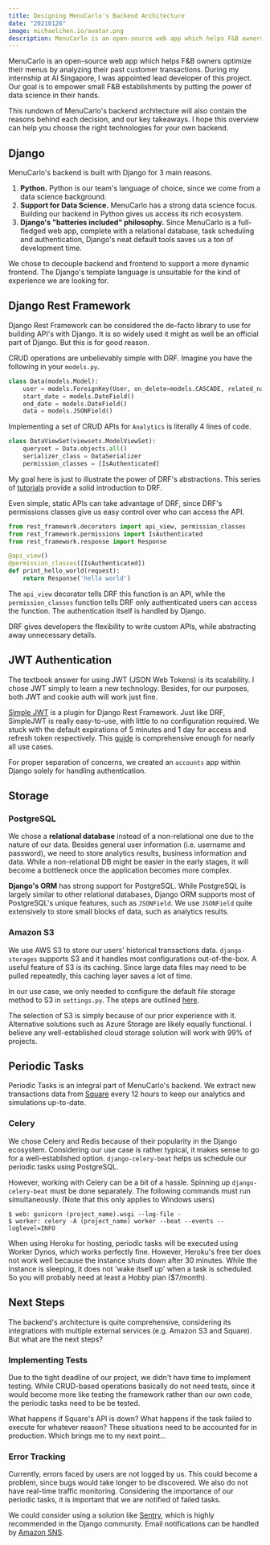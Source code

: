```yaml
---
title: Designing MenuCarlo's Backend Architecture
date: "20210126"
image: michaelchen.io/avatar.png
description: MenuCarlo is an open-source web app which helps F&B owners optimize their menus by analyzing their past customer transactions.
---
```

MenuCarlo is an open-source web app which helps F&B owners optimize their menus by analyzing their past customer transactions. During my internship at AI Singapore, I was appointed lead developer of this project. Our goal is to empower small F&B establishments by putting the power of data science in their hands.

This rundown of MenuCarlo's backend architecture will also contain the reasons behind each decision, and our key takeaways. I hope this overview can help you choose the right technologies for your own backend.

## Django

MenuCarlo's backend is built with Django for 3 main reasons.

1. **Python.** Python is our team's language of choice, since we come from a data science background.
2. **Support for Data Science.** MenuCarlo has a strong data science focus. Building our backend in Python gives us access its rich ecosystem.
3. **Django's "batteries included" philosophy.** Since MenuCarlo is a full-fledged web app, complete with a relational database, task scheduling and authentication, Django's neat default tools saves us a ton of development time.

We chose to decouple backend and frontend to support a more dynamic frontend. The Django's template language is unsuitable for the kind of experience we are looking for.

## Django Rest Framework

Django Rest Framework can be considered the de-facto library to use for building API's with Django. It is so widely used it might as well be an official part of Django. But this is for good reason.

CRUD operations are unbelievably simple with DRF. Imagine you have the following in your `models.py`.

```python
class Data(models.Model):
    user = models.ForeignKey(User, on_delete=models.CASCADE, related_name="analytics")
    start_date = models.DateField()
    end_date = models.DateField()
    data = models.JSONField()
```

Implementing a set of CRUD APIs for `Analytics` is literally 4 lines of code.

```python
class DataViewSet(viewsets.ModelViewSet):
    queryset = Data.objects.all()
    serializer_class = DataSerializer
    permission_classes = [IsAuthenticated]
```

My goal here is just to illustrate the power of DRF's abstractions. This series of [tutorials](https://www.django-rest-framework.org/tutorial/quickstart/) provide a solid introduction to DRF.

Even simple, static APIs can take advantage of DRF, since DRF's permissions classes give us easy control over who can access the API.

```python
from rest_framework.decorators import api_view, permission_classes
from rest_framework.permissions import IsAuthenticated
from rest_framework.response import Response

@api_view()
@permission_classes([IsAuthenticated])
def print_hello_world(request):
    return Response('hello world')
```

The `api_view` decorator tells DRF this function is an API, while the `permission_classes` function tells DRF only authenticated users can access the function. The authentication itself is handled by Django.

DRF gives developers the flexibility to write custom APIs, while abstracting away unnecessary details.

## JWT Authentication

The textbook answer for using JWT (JSON Web Tokens) is its scalability. I chose JWT simply to learn a new technology. Besides, for our purposes, both JWT and cookie auth will work just fine.

[Simple JWT](https://django-rest-framework-simplejwt.readthedocs.io/en/latest/) is a plugin for Django Rest Framework. Just like DRF, SimpleJWT is really easy-to-use, with little to no configuration required. We stuck with the default expirations of 5 minutes and 1 day for access and refresh token respectively. This [guide](https://django-rest-framework-simplejwt.readthedocs.io/en/latest/getting_started.html) is comprehensive enough for nearly all use cases.

For proper separation of concerns, we created an `accounts` app within Django solely for handling authentication.

## Storage

### PostgreSQL

We chose a **relational database** instead of a non-relational one due to the nature of our data. Besides general user information (i.e. username and password), we need to store analytics results, business information and data. While a non-relational DB might be easier in the early stages, it will become a bottleneck once the application becomes more complex.

**Django's ORM** has strong support for PostgreSQL. While PostgreSQL is largely similar to other relational databases, Django ORM supports most of PostgreSQL's unique features, such as `JSONField`. We use `JSONField` quite extensively to store small blocks of data, such as analytics results.

### Amazon S3

We use AWS S3 to store our users' historical transactions data. `django-storages` supports S3 and it handles most configurations out-of-the-box. A useful feature of S3 is its caching. Since large data files may need to be pulled repeatedly, this caching layer saves a lot of time.

In our use case, we only needed to configure the default file storage method to S3 in `settings.py`. The steps are outlined [here](https://django-storages.readthedocs.io/en/latest/backends/amazon-S3.html).

The selection of S3 is simply because of our prior experience with it. Alternative solutions such as Azure Storage are likely equally functional. I believe any well-established cloud storage solution will work with 99% of projects.

## Periodic Tasks

Periodic Tasks is an integral part of MenuCarlo's backend. We extract new transactions data from [Square](https://squareup.com/us/en) every 12 hours to keep our analytics and simulations up-to-date.

### Celery

We chose Celery and Redis because of their popularity in the Django ecosystem. Considering our use case is rather typical, it makes sense to go for a well-established option. `django-celery-beat` helps us schedule our periodic tasks using PostgreSQL.

However, working with Celery can be a bit of a hassle. Spinning up `django-celery-beat` must be done separately. The following commands must run simultaneously. (Note that this only applies to Windows users)

```shell
$ web: gunicorn (project_name).wsgi --log-file -
$ worker: celery -A (project_name) worker --beat --events --loglevel=INFO
```

When using Heroku for hosting, periodic tasks will be executed using Worker Dynos, which works perfectly fine. However, Heroku's free tier does not work well because the instance shuts down after 30 minutes. While the instance is sleeping, it does not 'wake itself up' when a task is scheduled. So you will probably need at least a Hobby plan ($7/month).

## Next Steps

The backend's architecture is quite comprehensive, considering its integrations with multiple external services (e.g. Amazon S3 and Square). But what are the next steps?

### Implementing Tests

Due to the tight deadline of our project, we didn't have time to implement testing. While CRUD-based operations basically do not need tests, since it would become more like testing the framework rather than our own code, the periodic tasks need to be be tested.

What happens if Square's API is down? What happens if the task failed to execute for whatever reason? These situations need to be accounted for in production. Which brings me to my next point...

### Error Tracking

Currently, errors faced by users are not logged by us. This could become a problem, since bugs would take longer to be discovered. We also do not have real-time traffic monitoring. Considering the importance of our periodic tasks, it is important that we are notified of failed tasks.

We could consider using a solution like [Sentry](https://sentry.io/welcome/), which is highly recommended in the Django community. Email notifications can be handled by [Amazon SNS](https://aws.amazon.com/sns/).
